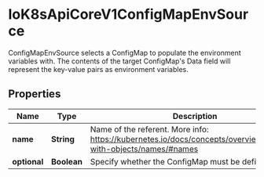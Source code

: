 

# IoK8sApiCoreV1ConfigMapEnvSource

ConfigMapEnvSource selects a ConfigMap to populate the environment variables with.  The contents of the target ConfigMap's Data field will represent the key-value pairs as environment variables.
## Properties

Name | Type | Description | Notes
------------ | ------------- | ------------- | -------------
**name** | **String** | Name of the referent. More info: https://kubernetes.io/docs/concepts/overview/working-with-objects/names/#names |  [optional]
**optional** | **Boolean** | Specify whether the ConfigMap must be defined |  [optional]



